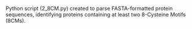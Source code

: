 Python script (2_8CM.py) created to parse FASTA-formatted protein sequences, identifying proteins containing at least two 8-Cysteine Motifs (8CMs).
